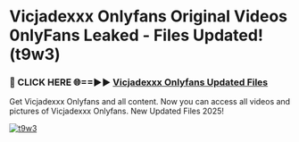 # Vicjadexxx Onlyfans Original Videos 0nlyFans Leaked - Files Updated! (t9w3)

<h3>🔴 CLICK HERE 🌐==►► <a href="https://tinyurl.com/ehrbuxhb" rel="nofollow">Vicjadexxx Onlyfans Updated Files</a></h3>

Get Vicjadexxx Onlyfans and all content. Now you can access all videos and pictures of Vicjadexxx Onlyfans. New Updated Files 2025!

[![t9w3](https://i.imgur.com/lVYEuWS.gif)](https://tinyurl.com/ehrbuxhb)
